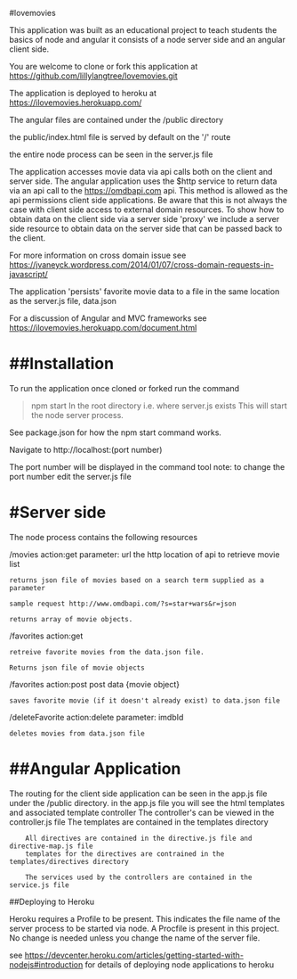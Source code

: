 #lovemovies

This application was built as an educational project to teach students the basics of node and angular
it consists of a node server side and an angular client side.

You are welcome to clone or fork this application at https://github.com/lillylangtree/lovemovies.git

The application is deployed to heroku at https://ilovemovies.herokuapp.com/

The angular files are contained under the /public directory

the public/index.html file is served by default on the '/' route

the entire node process can be seen in the server.js file

The application accesses movie data via api calls both on the client and server side.
The angular application uses the $http service to return data via an api call to the
https://omdbapi.com api. This method is allowed as the api permissions client side
applications. Be aware that this is not always the case with client side access to
external domain resources. To show how to obtain data on the client side via a server
side 'proxy' we include a server side resource to obtain data on the server side
that can be passed back to the client.

For more information on cross domain issue see
https://jvaneyck.wordpress.com/2014/01/07/cross-domain-requests-in-javascript/

The application 'persists' favorite movie data to a file in the same location as
the server.js file, data.json

For a discussion of Angular and MVC frameworks see https://ilovemovies.herokuapp.com/document.html

##Installation
=============
To run the application once cloned or forked run the command
>npm start
In the root directory i.e. where server.js exists
This will start the node server process.

See package.json for how the npm start command works.

Navigate to http://localhost:(port number)

The port number will be displayed in the command tool
note: to change the port number edit the server.js file

#Server side
=============
The node process contains the following resources

/movies action:get
    parameter: url the http location of api to retrieve movie list

    returns json file of movies based on a search term supplied as a parameter

    sample request http://www.omdbapi.com/?s=star+wars&r=json

    returns array of movie objects.

/favorites action:get

    retreive favorite movies from the data.json file.

    Returns json file of movie objects

/favorites action:post
    post data {movie object}

    saves favorite movie (if it doesn't already exist) to data.json file

/deleteFavorite action:delete
    parameter: imdbId

    deletes movies from data.json file

##Angular Application
===================

The routing for the client side application can be seen in the app.js file under the /public
directory.
        in the app.js file you will see the html templates and associated template controller
        The controller's can be viewed in the controller.js file
        The templates are contained in the templates directory

        All directives are contained in the directive.js file and directive-map.js file
        templates for the directives are contrained in the templates/directives directory

        The services used by the controllers are contained in the service.js file

##Deploying to Heroku

Heroku requires a Profile to be present. This indicates the file name of the server process to be started via node.
A Procfile is present in this project. No change is needed unless you change the name of the server file.

see https://devcenter.heroku.com/articles/getting-started-with-nodejs#introduction for details of deploying
node applications to heroku
